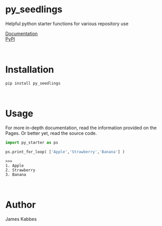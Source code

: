 # py_seedlings
Helpful python starter functions for various repository use <br>

[Documentation](https://jameskabbes.github.io/py_seedlings)<br>
[PyPI](https://pypi.org/project/py-seedlings)

<br>

# Installation
`pip install py_seedlings`

<br>

# Usage
For more in-depth documentation, read the information provided on the Pages. Or better yet, read the source code.

```python
import py_starter as ps
```

```python
ps.print_for_loop( ['Apple','Strawberry','Banana'] )
```

```
>>> 
1. Apple
2. Strawberry
3. Banana
```

<br>

# Author
James Kabbes

